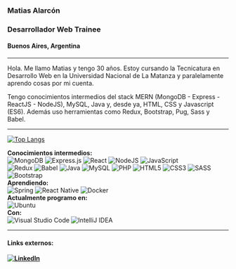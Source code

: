 ### Matias Alarcón
### Desarrollador Web Trainee
#### Buenos Aires, Argentina
<hr>
Hola. Me llamo Matias y tengo 30 años. Estoy cursando la Tecnicatura en Desarrollo Web en la Universidad Nacional de La Matanza y paralelamente aprendo cosas por mi cuenta.
<p></p>
Tengo conocimientos intermedios del stack MERN (MongoDB - Express - ReactJS - NodeJS), MySQL, Java y, desde ya, HTML, CSS y Javascript (ES6). Además uso herramientas como Redux, Bootstrap, Pug, Sass y Babel. 

<hr>

[![Top Langs](https://github-readme-stats.vercel.app/api/top-langs/?username=matiasal55&layout=compact)](https://github.com/anuraghazra/github-readme-stats)

<div>
  <b>Conocimientos intermedios:</b>
  <br>
  <div>
        <img alt="MongoDB" src ="https://img.shields.io/badge/MongoDB-%234ea94b.svg?&style=for-the-badge&logo=mongodb&logoColor=white"/>
        <img alt="Express.js" src="https://img.shields.io/badge/express.js-%23404d59.svg?&style=for-the-badge"/>
        <img alt="React" src="https://img.shields.io/badge/react-%2320232a.svg?&style=for-the-badge&logo=react&logoColor=%2361DAFB"/>
        <img alt="NodeJS" src="https://img.shields.io/badge/node.js-%2343853D.svg?&style=for-the-badge&logo=node.js&logoColor=white"/>
        <img alt="JavaScript" src="https://img.shields.io/badge/javascript-%23323330.svg?&style=for-the-badge&logo=javascript&logoColor=%23F7DF1E"/>
  </div>
  <div>
     <img alt="Redux" src="https://img.shields.io/badge/redux-%23593d88.svg?&style=for-the-badge&logo=redux&logoColor=white"/>
        <img alt="Babel" src="https://img.shields.io/badge/Babel-F9DC3e?style=for-the-badge&logo=babel&logoColor=black" />
    <img alt="Java" src="https://img.shields.io/badge/java-%23ED8B00.svg?&style=for-the-badge&logo=java&logoColor=white"/>
    <img alt="MySQL" src="https://img.shields.io/badge/mysql-%2300f.svg?&style=for-the-badge&logo=mysql&logoColor=white"/>
    <img alt="PHP" src="https://img.shields.io/badge/php-%23777BB4.svg?&style=for-the-badge&logo=php&logoColor=white"/>
    <img alt="HTML5" src="https://img.shields.io/badge/html5-%23E34F26.svg?&style=for-the-badge&logo=html5&logoColor=white"/>
    <img alt="CSS3" src="https://img.shields.io/badge/css3-%231572B6.svg?&style=for-the-badge&logo=css3&logoColor=white"/>
    <img alt="SASS" src="https://img.shields.io/badge/SASS-hotpink.svg?&style=for-the-badge&logo=SASS&logoColor=white"/>
    <img alt="Bootstrap" src="https://img.shields.io/badge/bootstrap-%23563D7C.svg?&style=for-the-badge&logo=bootstrap&logoColor=white"/>
  </div>
  
  <div>
    <b>Aprendiendo: </b>
    <div>
          <img alt="Spring" src="https://img.shields.io/badge/spring-%236DB33F.svg?&style=for-the-badge&logo=spring&logoColor=white"/>
          <img alt="React Native" src="https://img.shields.io/badge/react_native-%2320232a.svg?&style=for-the-badge&logo=react&logoColor=%2361DAFB"/>
          <img alt="Docker" src="https://img.shields.io/badge/docker-%230db7ed.svg?&style=for-the-badge&logo=docker&logoColor=white"/>
    </div>
  </div>
  
  <div>
    <b>Actualmente programo en: </b>
    <div>
      <img alt="Ubuntu" src="https://img.shields.io/badge/Ubuntu-E95420?style=for-the-badge&logo=ubuntu&logoColor=white" />
    </div>
    <b>Con: </b>
    <div>
      <img alt="Visual Studio Code" src="https://img.shields.io/badge/VisualStudioCode-0078d7.svg?&style=for-the-badge&logo=visual-studio-code&logoColor=white"/>
      <img alt="IntelliJ IDEA" src="https://img.shields.io/badge/IntelliJIDEA-000000.svg?&style=for-the-badge&logo=intellij-idea&logoColor=white"/>
    </div>
  </div>
</div>
<hr>

#### Links externos:

<div>
  <b>
  <a href="https://www.linkedin.com/in/matiasalarcon/">
<img alt="LinkedIn" src="https://img.shields.io/badge/linkedin-%230077B5.svg?&style=for-the-badge&logo=linkedin&logoColor=white"/>
    </a></b>
</div>
